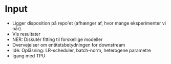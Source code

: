 # Input
- Ligger disposition på repo'et (afhænger af, hvor mange eksperimenter vi når)
- Vis resultater
- NER: Diskutér fitting til forskellige modeller
- Overvejelser om entitetsbetydningen for downstream
- Idé: Oplåsning: LR-scheduler, batch-norm, heterogene parametre
- Igang med TPU
